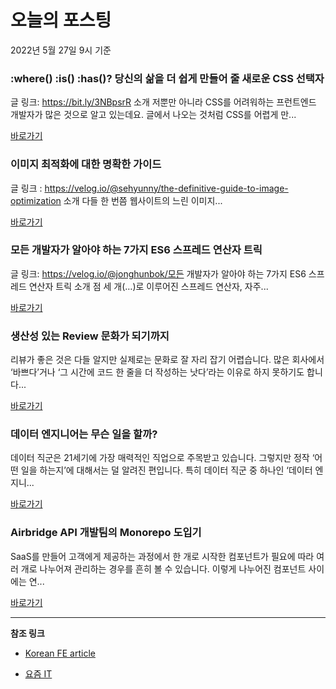 # 오늘의 포스팅 
2022년 5월 27일 9시 기준 

###  :where() :is() :has()? 당신의 삶을 더 쉽게 만들어 줄 새로운 CSS 선택자 

 글 링크: https://bit.ly/3NBpsrR 소개 저뿐만 아니라 CSS를 어려워하는 프런트엔드 개발자가 많은 것으로 알고 있는데요. 글에서 나오는 것처럼 CSS를 어렵게 만... 

 [바로가기](https://kofearticle.substack.com/p/korean-fe-article-where-is-has-css) 

###  이미지 최적화에 대한 명확한 가이드 

 글 링크 : https://velog.io/@sehyunny/the-definitive-guide-to-image-optimization 소개 다들 한 번쯤 웹사이트의 느린 이미지... 

 [바로가기](https://kofearticle.substack.com/p/korean-fe-article--3fc) 

###  모든 개발자가 알아야 하는 7가지 ES6 스프레드 연산자 트릭 

 글 링크: https://velog.io/@jonghunbok/모든 개발자가 알아야 하는 7가지 ES6 스프레드 연산자 트릭 소개 점 세 개(…)로 이루어진 스프레드 연산자, 자주... 

 [바로가기](https://kofearticle.substack.com/p/korean-fe-article-7-es6-) 

### 생산성 있는 Review 문화가 되기까지 

 리뷰가 좋은 것은 다들 알지만 실제로는 문화로 잘 자리 잡기 어렵습니다. 많은 회사에서 ‘바쁘다’거나 ‘그 시간에 코드 한 줄을 더 작성하는 낫다’라는 이유로 하지 못하기도 합니다... 

 [바로가기](https://yozm.wishket.com/magazine/detail/1497/) 

### 데이터 엔지니어는 무슨 일을 할까? 

 데이터 직군은 21세기에 가장 매력적인 직업으로 주목받고 있습니다. 그렇지만 정작 ‘어떤 일을 하는지’에 대해서는 덜 알려진 편입니다. 특히 데이터 직군 중 하나인 ‘데이터 엔지니... 

 [바로가기](https://yozm.wishket.com/magazine/detail/1496/) 

### Airbridge API 개발팀의 Monorepo 도입기 

 SaaS를 만들어 고객에게 제공하는 과정에서 한 개로 시작한 컴포넌트가 필요에 따라 여러 개로 나누어져 관리하는 경우를 흔히 볼 수 있습니다. 이렇게 나누어진 컴포넌트 사이에는 연... 

 [바로가기](https://yozm.wishket.com/magazine/detail/1487/) 

---

**참조 링크**

- [Korean FE article](https://kofearticle.substack.com) 

- [요즘 IT](https://yozm.wishket.com/magazine) 

